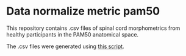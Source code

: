 # Data normalize metric pam50

This repository contains .csv files of spinal cord morphometrics from healthy participants in the PAM50 anatomical space.

The .csv files were generated using [this script](https://github.com/sct-pipeline/dcm-metric-normalization/blob/r20230221/scripts/process_data_spine-generic.sh).

